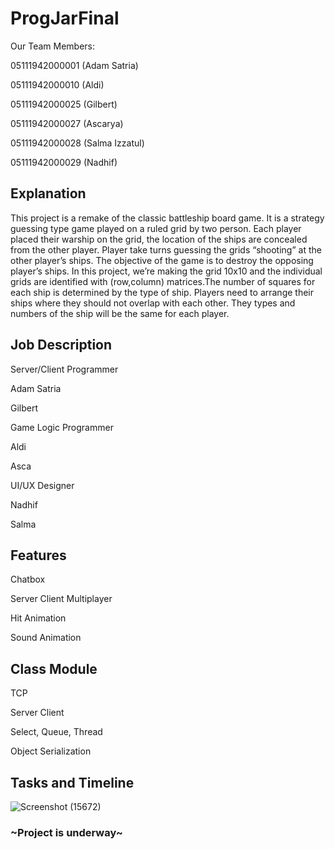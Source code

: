 # ProgJarFinal

Our Team Members:

05111942000001 (Adam Satria)

05111942000010 (Aldi)

05111942000025 (Gilbert)

05111942000027 (Ascarya)

05111942000028 (Salma Izzatul)

05111942000029 (Nadhif)

## Explanation
This project is a remake of the classic battleship board game. It is a strategy guessing type game played on a ruled grid by two person. Each player placed their warship on the grid, the location of the ships are concealed from the other player. Player take turns guessing the grids “shooting” at the other player’s ships. The objective of the game is to destroy the opposing player’s ships. In this project, we’re making the grid 10x10 and the individual grids are identified with (row,column) matrices.The number of squares for each ship is determined by the type of ship. Players need to arrange their ships where they should not overlap with each other. They types and numbers of the ship will be the same for each player.

## Job Description

Server/Client Programmer

Adam Satria

Gilbert

Game Logic Programmer

Aldi

Asca

UI/UX Designer

Nadhif

Salma

## Features

Chatbox

Server Client Multiplayer

Hit Animation

Sound Animation

## Class Module

TCP

Server Client

Select, Queue, Thread

Object Serialization

## Tasks and Timeline
![Screenshot (15672)](https://user-images.githubusercontent.com/61174498/170320321-e94d4094-2909-47c9-9515-66453a01ad79.png)

### ~Project is underway~
